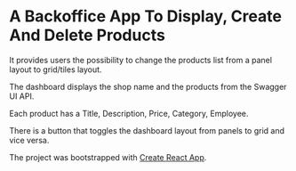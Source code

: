 # A Backoffice App To Display, Create And Delete Products

It provides users the possibility to change the products list from a panel layout to grid/tiles layout.

The dashboard displays the shop name and the products from the Swagger UI API.

Each product has a Title, Description, Price, Category, Employee.

There is a button that toggles the dashboard layout from panels to grid and vice versa.

The project was bootstrapped with [Create React App](https://github.com/facebook/create-react-app).
